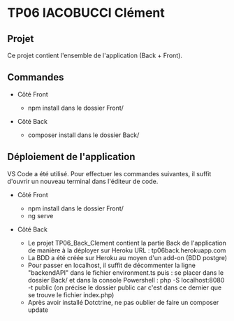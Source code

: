 # TP06 IACOBUCCI Clément

## Projet

Ce projet contient l'ensemble de l'application (Back + Front).

## Commandes

* Côté Front
  * npm install dans le dossier Front/

* Côté Back
  * composer install dans le dossier Back/
  
## Déploiement de l'application

VS Code a été utilisé. Pour effectuer les commandes suivantes, il suffit d'ouvrir un nouveau terminal dans l'éditeur de code.

* Côté Front
  * npm install dans le dossier Front/
  * ng serve 

* Côté Back
  * Le projet TP06_Back_Clement contient la partie Back de l'application de manière à la déployer sur Heroku
    URL : tp06back.herokuapp.com
  * La BDD a été créée sur Heroku au moyen d'un add-on (BDD postgre)
  * Pour passer en localhost, il suffit de décommenter la ligne "backendAPI" dans le fichier environment.ts puis :
    se placer dans le dossier Back/ et dans la console Powershell : php -S localhost:8080 -t public (on précise le dossier public car c'est dans ce dernier que se trouve
    le fichier index.php)
  * Après avoir installé Dotctrine, ne pas oublier de faire un composer update
